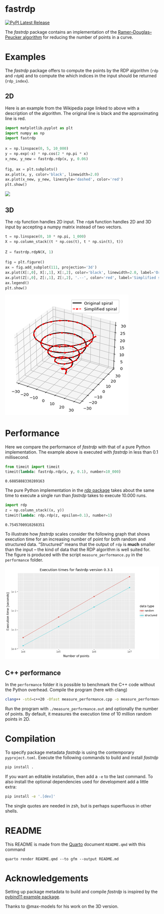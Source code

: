 # fastrdp


<a href="https://pypi.org/project/fastrdp/">
<img src="https://img.shields.io/pypi/v/fastrdp" alt="PyPI Latest Release"/>
</a>

The *fastrdp* package contains an implementation of the
[Ramer–Douglas–Peucker
algorithm](https://en.wikipedia.org/wiki/Ramer%E2%80%93Douglas%E2%80%93Peucker_algorithm)
for reducing the number of points in a curve.

# Examples

The *fastrdp* package offers to compute the points by the RDP algorithm
(`rdp` and `rdpN`) and to compute the which indices in the input should
be returned (`rdp_index`).

## 2D

Here is an example from the Wikipedia page linked to above with a
description of the algorithm. The original line is black and the
approximating line is red.

``` python
import matplotlib.pyplot as plt
import numpy as np
import fastrdp

x = np.linspace(0, 5, 10_000)
y = np.exp(-x) * np.cos(2 * np.pi * x)
x_new, y_new = fastrdp.rdp(x, y, 0.06)

fig, ax = plt.subplots()
ax.plot(x, y, color='black', linewidth=2.0)
ax.plot(x_new, y_new, linestyle='dashed', color='red')
plt.show()
```

![](README_files/figure-commonmark/cell-2-output-1.png)

## 3D

The `rdp` function handles 2D input. The `rdpN` function handles 2D and
3D input by accepting a numpy matrix instead of two vectors.

``` python
t = np.linspace(0, 10 * np.pi, 1_000)
X = np.column_stack((t * np.cos(t), t * np.sin(t), t))

Z = fastrdp.rdpN(X, 1)

fig = plt.figure()
ax = fig.add_subplot(111, projection='3d')
ax.plot(X[:,0], X[:,1], X[:,2], color='black', linewidth=2.0, label='Original spiral')
ax.plot(Z[:,0], Z[:,1], Z[:,2], '.--', color='red', label='Simplified spiral')
ax.legend()
plt.show()
```

![](README_files/figure-commonmark/cell-3-output-1.png)

# Performance

Here we compare the performance of *fastrdp* with that of a pure Python
implementation. The example above is executed with *fastrdp* in less
than 0.1 millisecond.

``` python
from timeit import timeit
timeit(lambda: fastrdp.rdp(x, y, 0.1), number=10_000)
```

    0.6885888330289163

The pure Python implementation in the [*rdp*
package](https://pypi.org/project/rdp) takes about the same time to
execute a single run than *fastrdp* takes to execute 10.000 runs.

``` python
import rdp
z = np.column_stack((x, y))
timeit(lambda: rdp.rdp(z, epsilon=0.1), number=1)
```

    0.7545700910268351

To illustrate how *fastrdp* scales consider the following graph that
shows execution time for an increasing number of point for both random
and structured data. “Structured” means that the output of `rdp` is
**much** smaller than the input – the kind of data that the RDP
algorithm is well suited for. The figure is produced with the script
`measure_performance.py` in the `performance` folder.

![](performance/performance.png)

## C++ performance

In the `performance` folder it is possible to benchmark the C++ code
without the Python overhead. Compile the program (here with clang)

``` bash
clang++ -std=c++20 -Ofast measure_performance.cpp -o measure_performance.out
```

Run the program with `./measure_performance.out` and optionally the number of points. By default, it measures the execution time of 10 million random points in 2D.

# Compilation

To specify package metadata *fastrdp* is using the contemporary
`pyproject.toml`. Execute the following commands to build and install
*fastrdp*

``` bash
pip install .
```

If you want an editable installation, then add a `-e` to the last
command. To also install the optional dependencies used for development
add a little extra:

``` bash
pip install -e '.[dev]'
```

The single quotes are needed in zsh, but is perhaps superfluous in other
shells.

# README

This README is made from the [Quarto](https://quarto.org) document
`README.qmd` with this command

``` {bash}
quarto render README.qmd --to gfm --output README.md
```

# Acknowledgements

Setting up package metadata to build and compile *fastrdp* is inspired
by the [pybind11 example
package](https://github.com/pybind/python_example).

Thanks to @max-models for his work on the 3D version.
